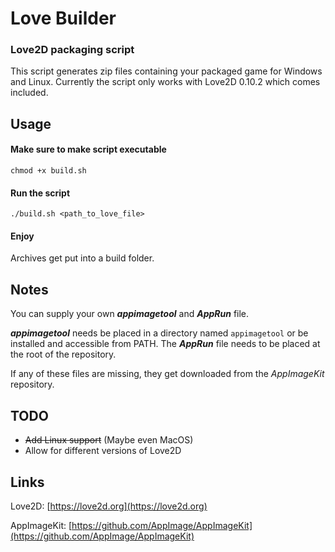 # Love Builder
### Love2D packaging script

This script generates zip files containing your packaged game for Windows and Linux.
Currently the script only works with Love2D 0.10.2 which comes included.

## Usage

#### Make sure to make script executable

```
chmod +x build.sh
```

#### Run the script

```
./build.sh <path_to_love_file>
```

#### Enjoy

Archives get put into a build folder.

## Notes

You can supply your own **_appimagetool_** and **_AppRun_** file.

**_appimagetool_** needs be placed in a directory named `appimagetool` or
be installed and accessible from PATH.
The **_AppRun_** file needs to be placed at the root of the repository.

If any of these files are missing, they get downloaded from the _AppImageKit_
repository.

## TODO

- ~~Add Linux support~~ (Maybe even MacOS)
- Allow for different versions of Love2D

## Links

Love2D: [https://love2d.org](https://love2d.org)

AppImageKit: [https://github.com/AppImage/AppImageKit](https://github.com/AppImage/AppImageKit)
